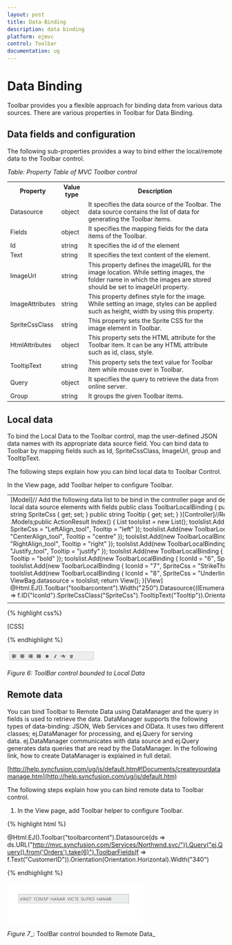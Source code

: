 ```yaml
---
layout: post
title: Data-Binding
description: data binding
platform: ejmvc
control: Toolbar
documentation: ug
---
```


# Data Binding

Toolbar provides you a flexible approach for binding data from various data sources. There are various properties in Toolbar for Data Binding.

## Data fields and configuration 

The following sub-properties provides a way to bind either the local/remote data to the Toolbar control.



_Table: Property Table of MVC Toolbar control_

<table>
<tr>
<th>
Property</th><th>
Value type</th><th>
Description</th></tr>
<tr>
<td>
Datasource</td><td>
object</td><td>
It specifies the data source of the Toolbar. The data source contains the list of data for generating the Toolbar items.</td></tr>
<tr>
<td>
Fields</td><td>
object</td><td>
It specifies the mapping fields for the data items of the Toolbar.</td></tr>
<tr>
<td>
Id</td><td>
string</td><td>
It specifies the id of the element</td></tr>
<tr>
<td>
Text</td><td>
string</td><td>
It specifies the text content of the element.</td></tr>
<tr>
<td>
ImageUrl</td><td>
string</td><td>
This property defines the imageURL for the image location. While setting images, the folder name in which the images are stored should be set to imageUrl property.</td></tr>
<tr>
<td>
ImageAttributes</td><td>
string</td><td>
This property defines style for the image. While setting an image, styles can be applied such as height, width by using this property.</td></tr>
<tr>
<td>
SpriteCssClass</td><td>
string</td><td>
This property sets the Sprite CSS for the image element in Toolbar.</td></tr>
<tr>
<td>
HtmlAttributes</td><td>
object</td><td>
This property sets the HTML attribute for the Toolbar item. It can be any HTML attribute such as id, class, style.</td></tr>
<tr>
<td>
TooltipText</td><td>
string</td><td>
This property sets the text value for Toolbar item while mouse over in Toolbar.</td></tr>
<tr>
<td>
Query</td><td>
object</td><td>
It specifies the query to retrieve the data from online server.</td></tr>
<tr>
<td>
Group</td><td>
string</td><td>
It groups the given Toolbar items.</td></tr>
</table>


## Local data

To bind the Local Data to the Toolbar control, map the user-defined JSON data names with its appropriate data source field. You can bind data to Toolbar by mapping fields such as Id, SpriteCssClass, ImageUrl, group and TooltipText.

The following steps explain how you can bind local data to Toolbar Control.

In the View page, add Toolbar helper to configure Toolbar. 



<table>
<tr>
<td>
[Model]// Add the following data list to be bind in the controller page and define the corresponding data.// Define local data source elements with  fields          public class ToolbarLocalBinding        {            public string IconId { get; set; }            public string SpriteCss { get; set; }            public string Tooltip { get; set; }        }[Controller]//Refer the Model in the controllerusing <Applicationname>.Models;public ActionResult Index()        {            List<ToolbarLocalBinding> toolslist = new List<ToolbarLocalBinding>();            toolslist.Add(new ToolbarLocalBinding { IconId = "1", SpriteCss = "LeftAlign_tool", Tooltip = "left" });            toolslist.Add(new ToolbarLocalBinding { IconId = "2", SpriteCss = "CenterAlign_tool", Tooltip = "centre" });            toolslist.Add(new ToolbarLocalBinding { IconId = "3", SpriteCss = "RightAlign_tool", Tooltip = "right" });            toolslist.Add(new ToolbarLocalBinding { IconId = "4", SpriteCss = "Justify_tool", Tooltip = "justify" });            toolslist.Add(new ToolbarLocalBinding { IconId = "5", SpriteCss = "Bold_tool", Tooltip = "bold" });            toolslist.Add(new ToolbarLocalBinding { IconId = "6", SpriteCss = "Italic_tool", Tooltip = "italic" });            toolslist.Add(new ToolbarLocalBinding { IconId = "7", SpriteCss = "StrikeThrough_tool", Tooltip = "strike" });            toolslist.Add(new ToolbarLocalBinding { IconId = "8", SpriteCss = "Underline_tool", Tooltip = "underline" });            ViewBag.datasource = toolslist;            return View();        }[View] <div class="cols-sample-area">    @Html.EJ().Toolbar("toolbarcontent").Width("250").Datasource((IEnumerable<MVCSamples.Models.ToolbarLocalBinding>)ViewBag.datasource).ToolbarFields(f => f.ID("IconId").SpriteCssClass("SpriteCss").TooltipText("Tooltip")).Orientation(Orientation.Horizontal)</div></td></tr>
<tr>
<td>
</td></tr>
</table>


{% highlight css%}

[CSS]

<style type="text/css" class="cssStyles">

    .darktheme .cols-sample-area .e-tooltxt .ToolbarItems {

        background-image: url('../images/toolbar/ui-icons-metro.png');

    }



    .cols-sample-area .e-tooltxt .ToolbarItems {

        display: block;

        background-image: url('../images/toolbar/ui-icons-dark.png');

        height: 22px;

        width: 22px;

    }



    .e-tooltxt:hover .ToolbarItems, .darktheme .cols-sample-area .e-tooltxt:hover .ToolbarItems {

        background-image: url('../images/toolbar/ui-icons-light.png');

    }



    .ToolbarItems.LeftAlign_tool {

        background-position: -26px -39px;

    }



    .ToolbarItems.CenterAlign_tool {

        background-position: -55px -39px;

    }



    .ToolbarItems.RightAlign_tool {

        background-position: -89px -39px;

    }



    .ToolbarItems.Justify_tool {

        background-position: -123px -39px;

    }



    .ToolbarItems.Bold_tool {

        background-position: -159px -39px;

    }



    .ToolbarItems.Italic_tool {

        background-position: -196px -39px;

    }



    .ToolbarItems.StrikeThrough_tool {

        background-position: -55px -70px;

    }



    .ToolbarItems.Underline_tool {

        background-position: -23px -68px;

    }



    .html {

        background-color: yellowgreen;

    }

</style>

{% endhighlight %}

![](Data-Binding_images/Data-Binding_img1.png)


_Figure 6: ToolBar control bounded to Local Data_

## Remote data

You can bind Toolbar to Remote Data using DataManager and the query in fields is used to retrieve the data. DataManager supports the following types of data-binding: JSON, Web Services and OData. It uses two different classes; ej.DataManager for processing, and ej.Query for serving data. ej.DataManager communicates with data source and ej.Query generates data queries that are read by the DataManager. In the following link, how to create DataManager is explained in full detail.

[http://help.syncfusion.com/ug/js/default.htm#!Documents/createyourdatamanage.htm](http://help.syncfusion.com/ug/js/default.htm)

The following steps explain how you can bind remote data to Toolbar control.

1. In the View page, add Toolbar helper to configure Toolbar.



{% highlight html %}

@Html.EJ().Toolbar("toolbarcontent").Datasource(ds => ds.URL("http://mvc.syncfusion.com/Services/Northwnd.svc/")).Query("ej.Query().from('Orders').take(6)").ToolbarFields(f => f.Text("CustomerID")).Orientation(Orientation.Horizontal).Width("340")

{% endhighlight %}

![](Data-Binding_images/Data-Binding_img2.png)



_Figure_ _7__: ToolBar control bounded to Remote Data_

